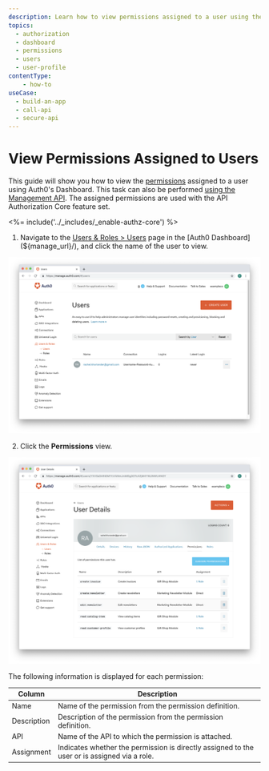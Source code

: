 ```yaml
---
description: Learn how to view permissions assigned to a user using the Auth0 Management Dashboard. For use with Auth0's API Authorization Core feature set.
topics:
  - authorization
  - dashboard
  - permissions
  - users
  - user-profile
contentType: 
    - how-to
useCase:
  - build-an-app
  - call-api
  - secure-api
---
```

# View Permissions Assigned to Users

This guide will show you how to view the [permissions](/authorization/concepts/rbac) assigned to a user using Auth0's Dashboard. This task can also be performed [using the Management API](/authorization/guides/api/view-user-permissions). The assigned permissions are used with the API Authorization Core feature set.

<%= include('../_includes/_enable-authz-core') %>

1. Navigate to the [Users & Roles > Users](${manage_url}/#/users) page in the [Auth0 Dashboard](${manage_url}/), and click the name of the user to view.

![Select User](/media/articles/authorization/user-list.png)

2. Click the **Permissions** view.

![View Permissions](/media/articles/authorization/user-prof-permissions.png)

The following information is displayed for each permission:

| **Column** | **Description** |
|------------|-----------------|
| Name | Name of the permission from the permission definition. |
| Description | Description of the permission from the permission definition. |
| API | Name of the API to which the permission is attached. |
| Assignment | Indicates whether the permission is directly assigned to the user or is assigned via a role. |
